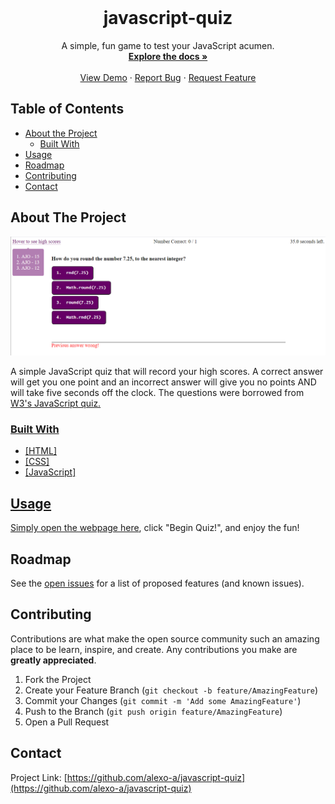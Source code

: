 

<!--
*** Thanks for checking out this README Template. If you have a suggestion that would
*** make this better, please fork the repo and create a pull request or simply open
*** an issue with the tag "enhancement".
*** Thanks again! Now go create something AMAZING! :D
***
***
***
*** To avoid retyping too much info. Do a search and replace for the following:
*** github_username, repo, twitter_handle, email
-->





<!-- PROJECT SHIELDS -->
<!--
*** I'm using markdown "reference style" links for readability.
*** Reference links are enclosed in brackets [ ] instead of parentheses ( ).
*** See the bottom of this document for the declaration of the reference variables
*** for contributors-url, forks-url, etc. This is an optional, concise syntax you may use.
*** https://www.markdownguide.org/basic-syntax/#reference-style-links
-->




<!-- PROJECT LOGO -->
<br />
<p align="center">


  <h1 align="center">javascript-quiz</h1>

  <p align="center">
    A simple, fun game to test your JavaScript acumen.
    <br />
    <a href="https://github.com/alexo-a/javascript-quiz"><strong>Explore the docs »</strong></a>
    <br />
    <br />
    <a href="https://github.com/alexo-a/javascript-quiz">View Demo</a>
    ·
    <a href="https://github.com/alexo-a/javascript-quiz/issues">Report Bug</a>
    ·
    <a href="https://github.com/alexo-a/javascript-quiz/issues">Request Feature</a>
  </p>
</p>



<!-- TABLE OF CONTENTS -->
## Table of Contents

* [About the Project](#about-the-project)
  * [Built With](#built-with)
* [Usage](#usage)
* [Roadmap](#roadmap)
* [Contributing](#contributing)
* [Contact](#contact)

<!-- ABOUT THE PROJECT -->
## About The Project

![screenshot of quiz](screenshot.PNG?raw=true)

A simple JavaScript quiz that will record your high scores. A correct answer will get you one point and an incorrect answer will give you no points AND will take five seconds off the clock.
The questions were borrowed from <a href="https://www.w3schools.com/js/js_quiz.asp">W3's JavaScript quiz</href>.


### Built With

* [HTML]
* [CSS]
* [JavaScript]



<!-- USAGE EXAMPLES -->
## Usage

Simply open the webpage <a href="https://alexo-a.github.io/javascript-quiz/">here</a>, click "Begin Quiz!", and enjoy the fun!





<!-- ROADMAP -->
## Roadmap

See the [open issues](https://github.com/alexo-a/javascript-quiz/issues) for a list of proposed features (and known issues).



<!-- CONTRIBUTING -->
## Contributing

Contributions are what make the open source community such an amazing place to be learn, inspire, and create. Any contributions you make are **greatly appreciated**.

1. Fork the Project
2. Create your Feature Branch (`git checkout -b feature/AmazingFeature`)
3. Commit your Changes (`git commit -m 'Add some AmazingFeature'`)
4. Push to the Branch (`git push origin feature/AmazingFeature`)
5. Open a Pull Request




<!-- CONTACT -->
## Contact


Project Link: [https://github.com/alexo-a/javascript-quiz](https://github.com/alexo-a/javascript-quiz)








<!-- MARKDOWN LINKS & IMAGES -->
<!-- https://www.markdownguide.org/basic-syntax/#reference-style-links -->


[product-screenshot]: images/screenshot.png
